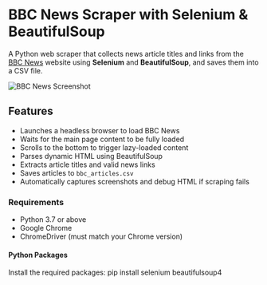 # BBC News Scraper with Selenium & BeautifulSoup

A Python web scraper that collects news article titles and links from the [BBC News](https://www.bbc.com/news) website using **Selenium** and **BeautifulSoup**, and saves them into a CSV file.

![BBC News Screenshot](bbc_debug.png) <!-- Optional image -->

## Features

- Launches a headless browser to load BBC News
- Waits for the main page content to be fully loaded
- Scrolls to the bottom to trigger lazy-loaded content
- Parses dynamic HTML using BeautifulSoup
- Extracts article titles and valid news links
- Saves articles to `bbc_articles.csv`
- Automatically captures screenshots and debug HTML if scraping fails

### Requirements

- Python 3.7 or above
- Google Chrome
- ChromeDriver (must match your Chrome version)

#### Python Packages

Install the required packages:
pip install selenium beautifulsoup4
